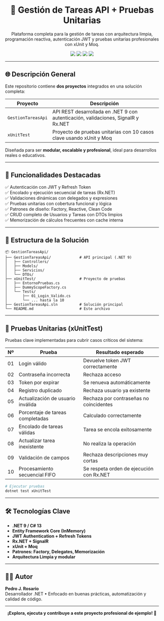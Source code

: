 
<h1 align="center">🧠 Gestión de Tareas API + Pruebas Unitarias</h1>
<p align="center">
  Plataforma completa para la gestión de tareas con arquitectura limpia, programación reactiva, autenticación JWT
  y pruebas unitarias profesionales con xUnit y Moq.
</p>

<p align="center">
  <img src="https://img.shields.io/badge/.NET-9.0-blueviolet" />
  <img src="https://img.shields.io/badge/Tests-xUnit%20%2B%20Moq-green" />
  <img src="https://img.shields.io/badge/Arquitectura-Clean--Architecture-blue" />
  <img src="https://img.shields.io/badge/Status-En%20Desarrollo-yellow" />
</p>

---

## 🌐 Descripción General

Este repositorio contiene **dos proyectos** integrados en una solución completa:

| Proyecto          | Descripción                                                                 |
|-------------------|-----------------------------------------------------------------------------|
| `GestionTareasApi`| API REST desarrollada en .NET 9 con autenticación, validaciones, SignalR y Rx.NET |
| `xUnitTest`       | Proyecto de pruebas unitarias con 10 casos clave usando xUnit y Moq        |

Diseñada para ser **modular, escalable y profesional**, ideal para desarrollos reales o educativos.

---

## 📌 Funcionalidades Destacadas

✅ Autenticación con JWT y Refresh Token  
✅ Encolado y ejecución secuencial de tareas (Rx.NET)  
✅ Validaciones dinámicas con delegados y expresiones  
✅ Pruebas unitarias con cobertura funcional y lógica  
✅ Patrones de diseño: Factory, Reactive, Clean Code  
✅ CRUD completo de Usuarios y Tareas con DTOs limpios  
✅ Memorización de cálculos frecuentes con cache interna

---

## 🧱 Estructura de la Solución

```
📦 GestionTareasApi/
├── GestionTareasApi/             # API principal (.NET 9)
│   ├── Controllers/
│   ├── Models/
│   ├── Servicios/
│   └── DTOs/
├── xUnitTest/                    # Proyecto de pruebas
│   ├── EntornoPruebas.cs
│   ├── DummyScopeFactory.cs
│   └── Tests/
│       ├── 01_Login_Valido.cs
│       └── ... hasta la 10
├── GestionTareasApi.sln          # Solución principal
└── README.md                     # Este archivo
```

---

## 🧪 Pruebas Unitarias (xUnitTest)

Pruebas clave implementadas para cubrir casos críticos del sistema:

| Nº | Prueba                                           | Resultado esperado                                |
|----|--------------------------------------------------|---------------------------------------------------|
| 01 | Login válido                                     | Devuelve token JWT correctamente                 |
| 02 | Contraseña incorrecta                            | Rechaza acceso                                   |
| 03 | Token por expirar                                | Se renueva automáticamente                       |
| 04 | Registro duplicado                               | Rechaza usuario ya existente                     |
| 05 | Actualización de usuario inválida                | Rechaza por contraseñas no coincidentes          |
| 06 | Porcentaje de tareas completadas                 | Calculado correctamente                          |
| 07 | Encolado de tareas válidas                       | Tarea se encola exitosamente                     |
| 08 | Actualizar tarea inexistente                     | No realiza la operación                          |
| 09 | Validación de campos                              | Rechaza descripciones muy cortas                 |
| 10 | Procesamiento secuencial FIFO                    | Se respeta orden de ejecución con Rx.NET         |

```bash
# Ejecutar pruebas
dotnet test xUnitTest
```

---

## 🛠️ Tecnologías Clave

- **.NET 9 / C# 13**
- **Entity Framework Core (InMemory)**
- **JWT Authentication + Refresh Tokens**
- **Rx.NET + SignalR**
- **xUnit + Moq**
- **Patrones: Factory, Delegates, Memorización**
- **Arquitectura Limpia y modular**

---



## 🧑‍💻 Autor

**Pedro J. Rosario**  
Desarrollador .NET • Enfocado en buenas prácticas, automatización y calidad de código.

---

<p align="center"><strong>¡Explora, ejecuta y contribuye a este proyecto profesional de ejemplo! 💼</strong></p>
